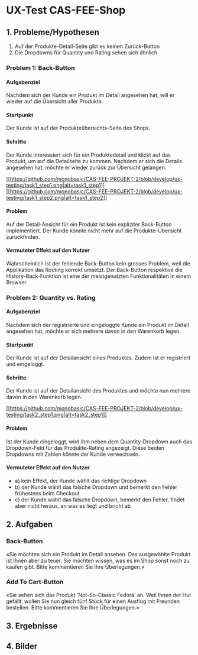 # UX-Test CAS-FEE-Shop

## 1. Probleme/Hypothesen

1. Auf der Produkte-Detail-Seite gibt es keinen Zurück-Button
2. Die Dropdowns für Quantity und Rating sehen sich ähnlich

### Problem 1: Back-Button

#### Aufgabenziel

Nachdem sich der Kunde ein Produkt im Detail angesehen hat, will er wieder auf die Übersicht aller Produkte.

#### Startpunkt

Der Kunde ist auf der Produkteübersichts-Seite des Shops.

#### Schritte

Der Kunde interessiert sich für ein Produktedetail und klickt auf das Produkt, um auf die Detailseite zu kommen. Nachdem er sich die Details angesehen hat, möchte er wieder zurück zur Übersicht gelangen.

[[https://github.com/monobasic/CAS-FEE-PROJEKT-2/blob/develop/ux-testing/task1_step1.png|alt=task1_step1]]
[[https://github.com/monobasic/CAS-FEE-PROJEKT-2/blob/develop/ux-testing/task1_step2.png|alt=task1_step2]]

#### Problem

Auf der Detail-Ansicht für ein Produkt ist kein expliziter Back-Button implementiert. Der Kunde könnte nicht mehr auf die Produkte-Übersicht zurückfinden.

#### Vermuteter Effekt auf den Nutzer

Wahrscheinlich ist der fehlende Back-Button kein grosses Problem, weil die Applikation das Routing korrekt umsetzt. Der Back-Button respektive die History-Back-Funktion ist eine der meistgenutzten Funktionalitäten in einem Browser.

### Problem 2: Quantity vs. Rating

#### Aufgabenziel

Nachdem sich der registrierte und eingeloggte Kunde ein Produkt im Detail angesehen hat, möchte er sich mehrere davon in den Warenkorb legen.

#### Startpunkt

Der Kunde ist auf der Detailansicht eines Produktes. Zudem ist er registriert und eingeloggt.

#### Schritte

Der Kunde ist auf der Detailansicht des Produktes und möchte nun mehrere davon in den Warenkorb legen.

[[https://github.com/monobasic/CAS-FEE-PROJEKT-2/blob/develop/ux-testing/task2_step1.png|alt=task2_step1]]

#### Problem

Ist der Kunde eingeloggt, wird ihm neben dem Quantity-Dropdown auch das Dropdown-Feld für das Produkte-Rating angezeigt. Diese beiden Dropdowns mit Zahlen könnte der Kunde verwechseln.

#### Vermuteter Effekt auf den Nutzer

- a) kein Effekt, der Kunde wählt das richtige Dropdown
- b) der Kunde wählt das falsche Dropdown und bemerkt den Fehler frühestens beim Checkout
- c) der Kunde wählt das falsche Dropdown, bemerkt den Fehler, findet aber nicht heraus, an was es liegt und bricht ab

## 2. Aufgaben

### Back-Button

«Sie möchten sich ein Produkt im Detail ansehen. Das ausgewählte Produkt ist Ihnen aber zu teuer. Sie möchten wissen, was es im Shop sonst noch zu kaufen gibt. Bitte kommentieren Sie Ihre Überlegungen.»

### Add To Cart-Button

«Sie sehen sich das Produkt 'Not-So-Classic Fedora' an. Weil Ihnen der Hut gefällt, wollen Sie nun gleich fünf Stück für einen Ausflug mit Freunden bestellen. Bitte kommentieren Sie Ihre Überlegungen.»

## 3. Ergebnisse

## 4. Bilder